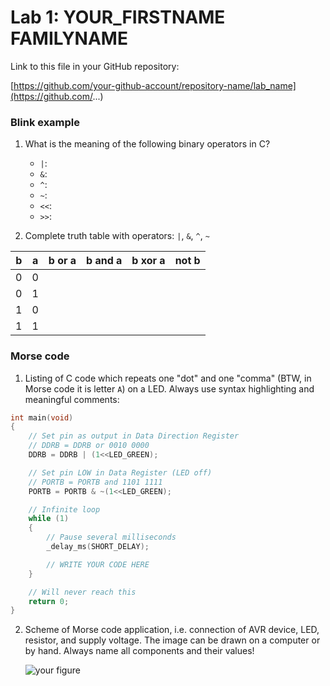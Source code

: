 # Lab 1: YOUR_FIRSTNAME FAMILYNAME

Link to this file in your GitHub repository:

[https://github.com/your-github-account/repository-name/lab_name](https://github.com/...)


### Blink example

1. What is the meaning of the following binary operators in C?
   * `|`:
   * `&`:
   * `^`:
   * `~`:
   * `<<`:
   * `>>`:

2. Complete truth table with operators: `|`, `&`, `^`, `~`

| **b** | **a** |**b or a** | **b and a** | **b xor a** | **not b** |
| :-: | :-: | :-: | :-: | :-: | :-: |
| 0 | 0 |  |  |  |  |
| 0 | 1 |  |  |  |  |
| 1 | 0 |  |  |  |  |
| 1 | 1 |  |  |  |  |


### Morse code

1. Listing of C code which repeats one "dot" and one "comma" (BTW, in Morse code it is letter `A`) on a LED. Always use syntax highlighting and meaningful comments:

```c
int main(void)
{
    // Set pin as output in Data Direction Register
    // DDRB = DDRB or 0010 0000
    DDRB = DDRB | (1<<LED_GREEN);

    // Set pin LOW in Data Register (LED off)
    // PORTB = PORTB and 1101 1111
    PORTB = PORTB & ~(1<<LED_GREEN);

    // Infinite loop
    while (1)
    {
        // Pause several milliseconds
        _delay_ms(SHORT_DELAY);

        // WRITE YOUR CODE HERE
    }

    // Will never reach this
    return 0;
}
```


2. Scheme of Morse code application, i.e. connection of AVR device, LED, resistor, and supply voltage. The image can be drawn on a computer or by hand. Always name all components and their values!

   ![your figure]()
